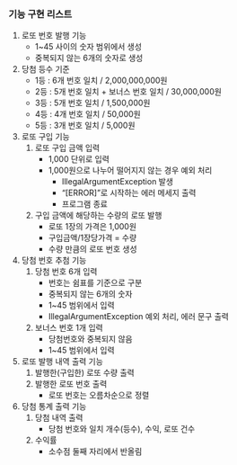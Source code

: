 ### 기능 구현 리스트

1. 로또 번호 발행 기능
    - 1~45 사이의 숫자 범위에서 생성
    - 중복되지 않는 6개의 숫자로 생성
2. 당첨 등수 기준
    - 1등 : 6개 번호 일치 / 2,000,000,000원
    - 2등 : 5개 번호 일치 + 보너스 번호 일치 / 30,000,000원
    - 3등 : 5개 번호 일치 / 1,500,000원
    - 4등 : 4개 번호 일치 / 50,000원
    - 5등 : 3개 번호 일치 / 5,000원
3. 로또 구입 기능
    1. 로또 구입 금액 입력
        - 1,000 단위로 입력
        - 1,000원으로 나누어 떨어지지 않는 경우 예외 처리
            - IllegalArgumentException 발생
            - “[ERROR]”로 시작하는 에러 메세지 출력
            - 프로그램 종료
    2. 구입 금액에 해당하는 수량의 로또 발행
        - 로또 1장의 가격은 1,000원
        - 구입금액/1장당가격 = 수량
        - 수량 만큼의 로또 번호 생성
4. 당첨 번호 추첨 기능
    1. 당첨 번호 6개 입력
        - 번호는 쉼표를 기준으로 구분
        - 중복되지 않는 6개의 숫자
        - 1~45 범위에서 입력
        - IllegalArgumentException 예외 처리, 에러 문구 출력
    2. 보너스 번호 1개 입력
        - 당첨번호와 중복되지 않음
        - 1~45 범위에서 입력
5. 로또 발행 내역 출력 기능
    1. 발행한(구입한) 로또 수량 출력
    2. 발행한 로또 번호 출력
        - 로또 번호는 오름차순으로 정렬
6. 당첨 통계 출력 기능
    1. 당첨 내역 출력
        - 당첨 번호와 일치 개수(등수), 수익, 로또 건수
    2. 수익률
        - 소수점 둘째 자리에서 반올림